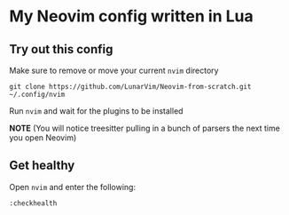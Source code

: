 # My Neovim config written in Lua

## Try out this config

Make sure to remove or move your current `nvim` directory

```
git clone https://github.com/LunarVim/Neovim-from-scratch.git ~/.config/nvim
```

Run `nvim` and wait for the plugins to be installed 


**NOTE** (You will notice treesitter pulling in a bunch of parsers the next time you open Neovim) 

## Get healthy

Open `nvim` and enter the following:

```
:checkhealth
```
